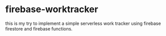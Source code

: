 # firebase-worktracker

this is my try to implement a simple serverless work tracker using firebase firestore and firebase functions.

